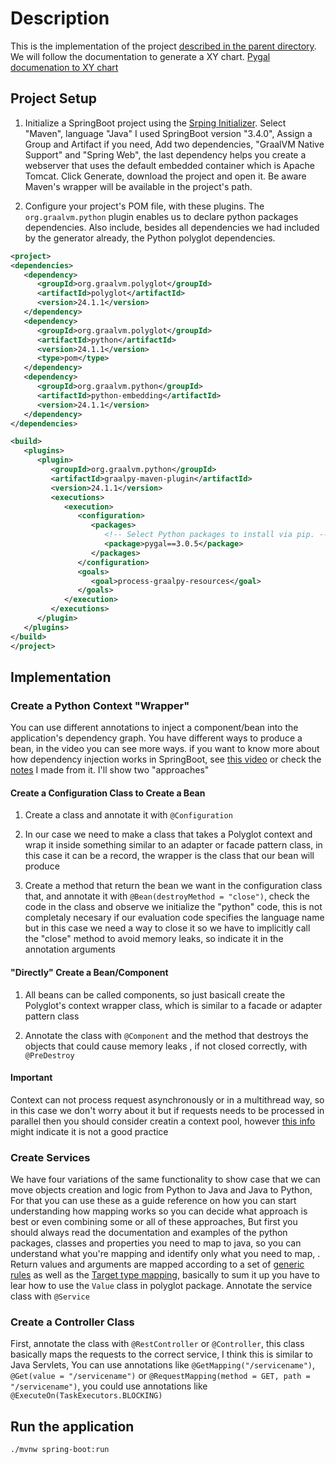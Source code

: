 # Description
This is the implementation of the project [described in the parent directory](../README.md). We will
follow the documentation to generate a XY chart. [Pygal documenation to XY chart](https://www.pygal.org/en/stable/documentation/types/xy.html)

## Project Setup

1. Initialize a SpringBoot project using the [Srping Initializer](https://start.spring.io/). Select "Maven", language "Java"
   I used SpringBoot version "3.4.0", Assign a Group and Artifact if you need, Add two dependencies, "GraalVM Native Support" and "Spring Web", the
   last dependency helps you create a webserver that uses the default embedded container which is Apache Tomcat.
   Click Generate, download the project and open it. Be aware Maven's wrapper will be available in the project's path.

2. Configure your project's POM file, with these plugins. The `org.graalvm.python` plugin
   enables us to declare python packages dependencies. Also include, besides all dependencies we had included by the generator already,
   the Python polyglot dependencies.


```xml
<project>
<dependencies>
   <dependency>
      <groupId>org.graalvm.polyglot</groupId>
      <artifactId>polyglot</artifactId>
      <version>24.1.1</version>
   </dependency>
   <dependency>
      <groupId>org.graalvm.polyglot</groupId>
      <artifactId>python</artifactId>
      <version>24.1.1</version>
      <type>pom</type>
   </dependency>
   <dependency>
      <groupId>org.graalvm.python</groupId>
      <artifactId>python-embedding</artifactId>
      <version>24.1.1</version>
   </dependency>
</dependencies>

<build>
   <plugins>
      <plugin>
         <groupId>org.graalvm.python</groupId>
         <artifactId>graalpy-maven-plugin</artifactId>
         <version>24.1.1</version>
         <executions>
            <execution>
               <configuration>
                  <packages>
                     <!-- Select Python packages to install via pip. -->
                     <package>pygal==3.0.5</package>
                  </packages>
               </configuration>
               <goals>
                  <goal>process-graalpy-resources</goal>
               </goals>
            </execution>
         </executions>
      </plugin>
   </plugins>
</build>
</project>
```

## Implementation

### Create a Python Context "Wrapper"
You can use different annotations to inject a component/bean into the application's
dependency graph. You have different ways to produce a bean, in the video you can see more ways. if you want to know more about how dependency injection
works in SpringBoot, see [this video](https://www.youtube.com/watch?v=LeoCh7VK9cg) or check the [notes](../CompomentsAKABeans) I made from it. I'll show two "approaches"

#### Create a Configuration Class to Create a Bean
1. Create a class and annotate it with `@Configuration`

2. In our case we need to make a class that takes a Polyglot context and wrap it inside something similar to an adapter or facade pattern class, in this case it can be a record,
   the wrapper is the class that our bean will produce

3. Create a method that return the bean we want in the configuration class that,
   and annotate it with `@Bean(destroyMethod = "close")`, check the code in the class and
   observe we initialize the "python" code, this is not completaly necesary if our evaluation code
   specifies the language name but in this case we need a way to close it so we have to implicitly
   call the "close" method to avoid memory leaks, so indicate it in the annotation arguments

#### "Directly" Create a Bean/Component
1. All beans can be called components, so just basicall create the Polyglot's context wrapper class, which
   is similar to a facade or adapter pattern class

2. Annotate the class with `@Component` and the method that destroys the objects that could cause memory leaks
   , if not closed correctly, with `@PreDestroy`

#### Important
Context can not process request asynchronously or in  a multithread way, so in this case we don't worry about it
but if requests needs to be processed in parallel then you should consider creatin a context pool, however [this info](https://github.com/graalvm/graal-languages-demos/tree/main/graalpy/graalpy-native-extensions-guide#72-single-context) might
indicate it is not a good practice

### Create Services
We have four variations of the same functionality to show case that we can move objects creation
and logic from Python to Java and Java to Python, For that you can use these as a guide reference
on how you can start understanding how mapping works so you can decide what approach is best or even
combining some or all of these approaches, But first you should always read the documentation and
examples of the python packages, classes and properties you need to map to java, so you can understand
what you're mapping and identify only what you need to map, . Return values and arguments are mapped according to a set of
[generic rules](https://www.graalvm.org/latest/reference-manual/python/Modern-Python-on-JVM/#java-to-python-types-automatic-conversion) as well as the [Target type mapping](https://www.graalvm.org/truffle/javadoc/org/graalvm/polyglot/Value.html#target-type-mapping-heading),
basically to sum it up you have to lear how to use the `Value` class in polyglot package. Annotate the service
class with `@Service`

### Create a Controller Class
First, annotate the class with `@RestController` or `@Controller`, this class basically maps the requests to the correct service, I think this is similar to Java Servlets, You can use
annotations like `@GetMapping("/servicename")`, `@Get(value = "/servicename")` or `@RequestMapping(method = GET, path = "/servicename")`, you could use
annotations like `@ExecuteOn(TaskExecutors.BLOCKING)`

## Run the application
```bash
./mvnw spring-boot:run
```
